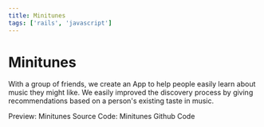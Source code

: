 ```yaml
---
title: Minitunes 
tags: ['rails', 'javascript']
---
```


# Minitunes

With a group of friends, we create an App to help people easily learn about music they might like. We easily improved the discovery process by giving recommendations based on a person's existing taste in music.


Preview: Minitunes
Source Code: Minitunes Github Code